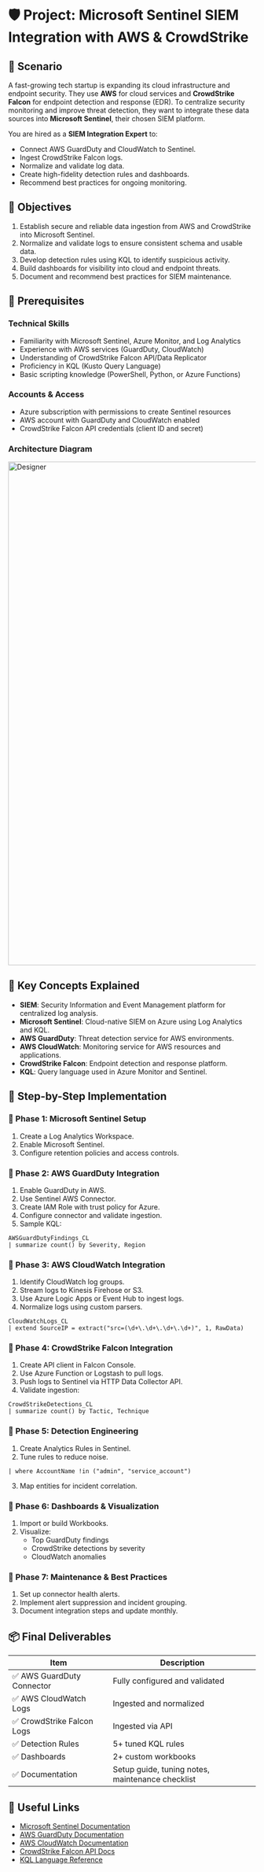 
# 🛡️ Project: Microsoft Sentinel SIEM Integration with AWS & CrowdStrike

## 📘 Scenario
A fast-growing tech startup is expanding its cloud infrastructure and endpoint security. They use **AWS** for cloud services and **CrowdStrike Falcon** for endpoint detection and response (EDR). To centralize security monitoring and improve threat detection, they want to integrate these data sources into **Microsoft Sentinel**, their chosen SIEM platform.

You are hired as a **SIEM Integration Expert** to:
- Connect AWS GuardDuty and CloudWatch to Sentinel.
- Ingest CrowdStrike Falcon logs.
- Normalize and validate log data.
- Create high-fidelity detection rules and dashboards.
- Recommend best practices for ongoing monitoring.

## 🎯 Objectives
1. Establish secure and reliable data ingestion from AWS and CrowdStrike into Microsoft Sentinel.
2. Normalize and validate logs to ensure consistent schema and usable data.
3. Develop detection rules using KQL to identify suspicious activity.
4. Build dashboards for visibility into cloud and endpoint threats.
5. Document and recommend best practices for SIEM maintenance.

## 🧰 Prerequisites
### Technical Skills
- Familiarity with Microsoft Sentinel, Azure Monitor, and Log Analytics
- Experience with AWS services (GuardDuty, CloudWatch)
- Understanding of CrowdStrike Falcon API/Data Replicator
- Proficiency in KQL (Kusto Query Language)
- Basic scripting knowledge (PowerShell, Python, or Azure Functions)

### Accounts & Access
- Azure subscription with permissions to create Sentinel resources
- AWS account with GuardDuty and CloudWatch enabled
- CrowdStrike Falcon API credentials (client ID and secret)

### Architecture Diagram
<img width="1024" height="1024" alt="Designer" src="https://github.com/user-attachments/assets/0b365b08-4d3a-4491-8531-3c09c1361afd" />

## 🧠 Key Concepts Explained
- **SIEM**: Security Information and Event Management platform for centralized log analysis.
- **Microsoft Sentinel**: Cloud-native SIEM on Azure using Log Analytics and KQL.
- **AWS GuardDuty**: Threat detection service for AWS environments.
- **AWS CloudWatch**: Monitoring service for AWS resources and applications.
- **CrowdStrike Falcon**: Endpoint detection and response platform.
- **KQL**: Query language used in Azure Monitor and Sentinel.

## 🧪 Step-by-Step Implementation
### 🔹 Phase 1: Microsoft Sentinel Setup
1. Create a Log Analytics Workspace.
2. Enable Microsoft Sentinel.
3. Configure retention policies and access controls.

### 🔹 Phase 2: AWS GuardDuty Integration
1. Enable GuardDuty in AWS.
2. Use Sentinel AWS Connector.
3. Create IAM Role with trust policy for Azure.
4. Configure connector and validate ingestion.
5. Sample KQL:
```kql
AWSGuardDutyFindings_CL
| summarize count() by Severity, Region
```

### 🔹 Phase 3: AWS CloudWatch Integration
1. Identify CloudWatch log groups.
2. Stream logs to Kinesis Firehose or S3.
3. Use Azure Logic Apps or Event Hub to ingest logs.
4. Normalize logs using custom parsers.
```kql
CloudWatchLogs_CL
| extend SourceIP = extract("src=(\d+\.\d+\.\d+\.\d+)", 1, RawData)
```

### 🔹 Phase 4: CrowdStrike Falcon Integration
1. Create API client in Falcon Console.
2. Use Azure Function or Logstash to pull logs.
3. Push logs to Sentinel via HTTP Data Collector API.
4. Validate ingestion:
```kql
CrowdStrikeDetections_CL
| summarize count() by Tactic, Technique
```

### 🔹 Phase 5: Detection Engineering
1. Create Analytics Rules in Sentinel.
2. Tune rules to reduce noise.
```kql
| where AccountName !in ("admin", "service_account")
```
3. Map entities for incident correlation.

### 🔹 Phase 6: Dashboards & Visualization
1. Import or build Workbooks.
2. Visualize:
   - Top GuardDuty findings
   - CrowdStrike detections by severity
   - CloudWatch anomalies

### 🔹 Phase 7: Maintenance & Best Practices
1. Set up connector health alerts.
2. Implement alert suppression and incident grouping.
3. Document integration steps and update monthly.

## 📦 Final Deliverables
| Item | Description |
|------|-------------|
| ✅ AWS GuardDuty Connector | Fully configured and validated |
| ✅ AWS CloudWatch Logs | Ingested and normalized |
| ✅ CrowdStrike Falcon Logs | Ingested via API |
| ✅ Detection Rules | 5+ tuned KQL rules |
| ✅ Dashboards | 2+ custom workbooks |
| ✅ Documentation | Setup guide, tuning notes, maintenance checklist |

## 🔗 Useful Links
- [Microsoft Sentinel Documentation](https://learn.microsoft.com/en-us/azure/sentinel/)
- [AWS GuardDuty Documentation](https://docs.aws.amazon.com/guardduty/latest/ug/what-is-guardduty.html)
- [AWS CloudWatch Documentation](https://docs.aws.amazon.com/AmazonCloudWatch/latest/monitoring/WhatIsCloudWatch.html)
- [CrowdStrike Falcon API Docs](https://www.crowdstrike.com/resources/community-tools/falconpy/)
- [KQL Language Reference](https://learn.microsoft.com/en-us/azure/data-explorer/kusto/query/)
